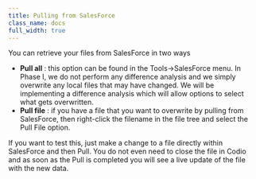 ```yaml
---
title: Pulling from SalesForce
class_name: docs
full_width: true
---
```


You can retrieve your files from SalesForce in two ways

- **Pull all** : this option can be found in the Tools->SalesForce menu. In Phase I, we do not perform any difference analysis and we simply overwrite any local files that may have changed. We will be implementing a difference analysis which will allow options to select what gets overwritten.
- **Pull file** : if you have a file that you want to overwrite by pulling from SalesForce, then right-click the filename in the file tree and select the Pull File option.

If you want to test this, just make a change to a file directly within SalesForce and then Pull. You do not even need to close the file in Codio and as soon as the Pull is completed you will see a live update of the file with the new data.